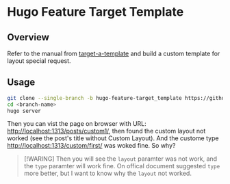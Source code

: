 # Hugo Feature Target Template

## Overview

Refer to the manual from [target-a-template](https://gohugo.io/templates/lookup-order/#target-a-template) and build a custom template for layout special request.

## Usage

```bash
git clone --single-branch -b hugo-feature-target_template https://github.com/elkan1788/hugo-travel hugo-feature-target_template
cd <branch-name>
hugo server
```

Then you can vist the page on browser with URL: [http://localhost:1313/posts/custom1/](http://localhost:1313/posts/custom1/), then found the custom layout not worked (see the post's title without Custom Layout). And the custome type [http://localhost:1313/custom/first/](http://localhost:1313/custom/first/) was woked fine. So why?

> [!WARING]
> Then you will see the `layout` paramter was not work, and the `type` paramter will work fine. On offical document suggested `type` more better, but I want to know why the `layout` not worked.